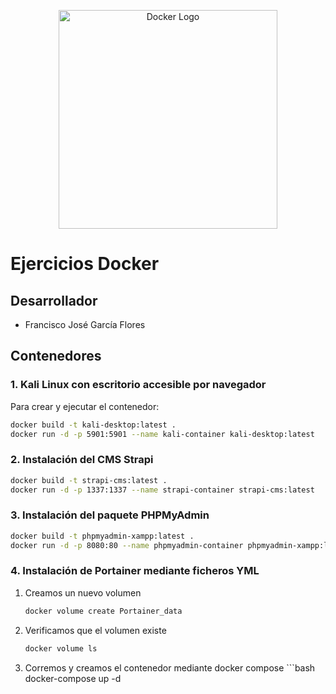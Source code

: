 <p align="center">
  <img src="https://1000logos.net/wp-content/uploads/2021/11/Docker-Logo-2013.png"  height="350px" alt="Docker Logo">
</p>

# Ejercicios Docker

## Desarrollador
- Francisco José García Flores

## Contenedores

### 1. Kali Linux con escritorio accesible por navegador

Para crear y ejecutar el contenedor:

```bash
docker build -t kali-desktop:latest .
docker run -d -p 5901:5901 --name kali-container kali-desktop:latest
```
### 2. Instalación del CMS Strapi

```bash
docker build -t strapi-cms:latest .
docker run -d -p 1337:1337 --name strapi-container strapi-cms:latest
```
### 3. Instalación del paquete PHPMyAdmin

```bash
docker build -t phpmyadmin-xampp:latest .
docker run -d -p 8080:80 --name phpmyadmin-container phpmyadmin-xampp:latest
```

### 4. Instalación de Portainer mediante ficheros YML

  1. Creamos un nuevo volumen
      ```bash
      docker volume create Portainer_data
      ````

  2. Verificamos que el volumen existe
     ```bash
     docker volume ls
     ```
     
  3. Corremos y creamos el contenedor mediante docker compose
    ```bash
      docker-compose up -d
```
